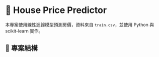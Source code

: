 # 🏡 House Price Predictor

本專案使用線性迴歸模型預測房價，資料來自 `train.csv`，並使用 Python 與 scikit-learn 實作。

## 📁 專案結構

